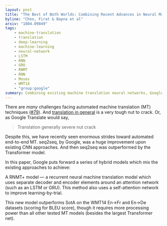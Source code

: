 ```yaml
---
layout: post
title: "The Best of Both Worlds: Combining Recent Advances in Neural Machine Translation"
byline: "Chen, Firat & Bapna et al"
arxiv: "1804.09849"
tags:
    - machine-translation
    - translation
    - deep-learning
    - machine-learning
    - neural-network
    - LSTM
    - RNN
    - GRU
    - RNMT
    - RNN
    - Moses
    - WMT14
    - "group:google"
summary: Combining existing machine translation neural networks, Google proposes a hybrid system which outperforms its ancestors.
---
```


There are _many_ challenges facing automated machine translation (MT) techniques ([#79](http://blog.jordan.matelsky.com/365papers/79)). And [translation in general](http://blog.jordan.matelsky.com/365papers/tag/#translation) is a very tough nut to crack. Or, as Google Translate would say,

> Translation generally severe nut crack

Despite this, we have recently seen enormous strides toward automated end-to-end MT. seq2seq, by Google, was a huge improvement upon existing CNN approaches. And then seq2seq was outperformed by the Transformer model.

In this paper, Google puts forward a series of hybrid models which mix the existing approaches to achieve:

A RNMT+ model — a recurrent neural machine translation model which uses separate decoder and encoder elements around an attention network (such as an LSTM or GRU). This method also uses a self-attention network to improve learning-by-trial.

This new model outperforms SotA on the WMT14 En→Fr and En→De datasets (scoring for BLEU score), though it requires more processing power than all other tested MT models (besides the largest Transformer net).
